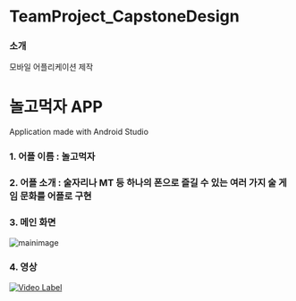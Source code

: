 # TeamProject_CapstoneDesign

<h3>소개</h3>
모바일 어플리케이션 제작

# 놀고먹자 APP
Application made with Android Studio
### 1. 어플 이름 : 놀고먹자

### 2. 어플 소개 : 술자리나 MT 등 하나의 폰으로 즐길 수 있는 여러 가지 술 게임 문화를 어플로 구현

### 3. 메인 화면
![mainimage](https://github.com/swallow8801/TeamProject_CapstoneDesign/assets/150134490/067585c9-4aed-4d1c-aa4b-1aa91202445f)

### 4. 영상
[![Video Label](http://img.youtube.com/vi/8qndCRuWZKI/0.jpg)](https://youtu.be/8qndCRuWZKI)
